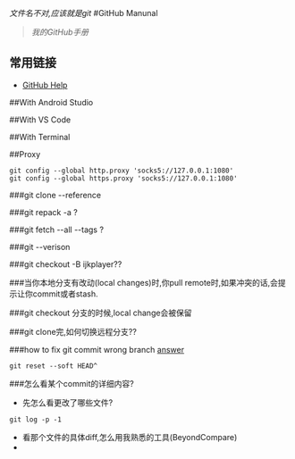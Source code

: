 *文件名不对,应该就是git*
#GitHub Manunal
> *我的GitHub手册*

## 常用链接
* [GitHub Help](https://help.github.com/)

##With Android Studio

##With VS Code

##With Terminal

##Proxy
```
git config --global http.proxy 'socks5://127.0.0.1:1080'
git config --global https.proxy 'socks5://127.0.0.1:1080'
```

###git clone --reference 

###git repack -a ?

###git fetch --all --tags ?

###git --verison

###git checkout <commit> -B ijkplayer??


###当你本地分支有改动(local changes)时,你pull remote时,如果冲突的话,会提示让你commit或者stash.

###git checkout 分支的时候,local change会被保留

###git clone完,如何切换远程分支??

###how to fix git commit wrong branch
[answer](http://stackoverflow.com/a/2941598)
```
git reset --soft HEAD^
```

###怎么看某个commit的详细内容?
* 先怎么看更改了哪些文件?
```shell
git log -p -1
```
* 看那个文件的具体diff,怎么用我熟悉的工具(BeyondCompare)
* 